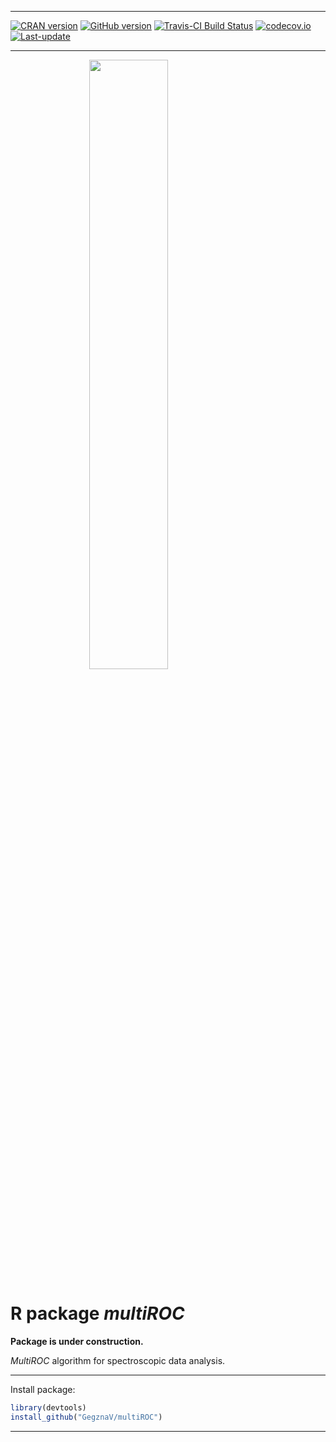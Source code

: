 
<!-- README.md is generated from README.Rmd. Please edit that file -->

------------------------------------------------------------------------

[![CRAN version](http://www.r-pkg.org/badges/version/multiROC)](http://cran.rstudio.com/web/packages/multiROC/index.html) [![GitHub version](https://img.shields.io/badge/GitHub-v0.0.1-brightgreen.svg)](https://github.com/GegznaV/multiROC) [![Travis-CI Build Status](https://travis-ci.org/GegznaV/multiROC.png?branch=master)](https://travis-ci.org/GegznaV/multiROC) [![codecov.io](https://codecov.io/github/GegznaV/multiROC/coverage.svg?branch=master)](https://codecov.io/github/GegznaV/multiROC?branch=master) [![Last-update](https://img.shields.io/badge/last%20update-2017--08--01-yellowgreen.svg)](/commits/master)

------------------------------------------------------------------------

<img src="https://raw.githubusercontent.com/GegznaV/multiROC/master/docs/logo.png" width="50%" height="50%" style="display: block; margin: auto;" /> <!-- "https://raw.githubusercontent.com/GegznaV/multiROC/master/docs/logo.png" -->

R package ***multiROC***
========================

**Package is under construction.**

*MultiROC* algorithm for spectroscopic data analysis.

------------------------------------------------------------------------

Install package:

``` r
library(devtools)
install_github("GegznaV/multiROC")
```

------------------------------------------------------------------------

<p align="right">
</p>
